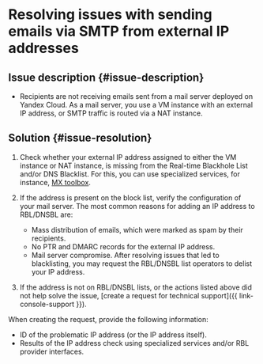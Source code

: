 # Resolving issues with sending emails via SMTP from external IP addresses



## Issue description {#issue-description}

* Recipients are not receiving emails sent from a mail server deployed on Yandex Cloud.
   As a mail server, you use a VM instance with an external IP address, or SMTP traffic is routed via a NAT instance.

## Solution {#issue-resolution}

1. Check whether your external IP address assigned to either the VM instance or NAT instance, is missing from the Real-time Blackhole List and/or DNS Blacklist. For this, you can use specialized services, for instance, [MX toolbox](https://mxtoolbox.com/blacklists.aspx).

2. If the address is present on the block list, verify the configuration of your mail server.
   The most common reasons for adding an IP address to RBL/DNSBL are:
   * Mass distribution of emails, which were marked as spam by their recipients.
   * No PTR and DMARC records for the external IP address.
   * Mail server compromise.
       After resolving issues that led to blacklisting, you may request the RBL/DNSBL list operators to delist your IP address.

3. If the address is not on RBL/DNSBL lists, or the actions listed above did not help solve the issue, [create a request for technical support]({{ link-console-support }}).

When creating the request, provide the following information:

* ID of the problematic IP address (or the IP address itself).
* Results of the IP address check using specialized services and/or RBL provider interfaces.
